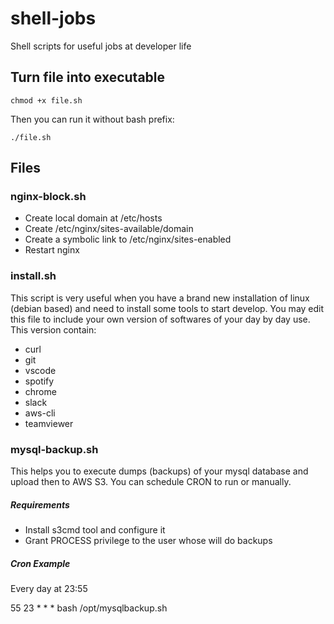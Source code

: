 # shell-jobs
Shell scripts for useful jobs at developer life

## Turn file into executable

`chmod +x file.sh`

Then you can run it without bash prefix:

`./file.sh`

## Files

### nginx-block.sh

- Create local domain at /etc/hosts
- Create /etc/nginx/sites-available/domain
- Create a symbolic link to /etc/nginx/sites-enabled
- Restart nginx

### install.sh

This script is very useful when you have a brand new installation of linux (debian based) and need to install some tools to start develop.
You may edit this file to include your own version of softwares of your day by day use.
This version contain:

- curl
- git
- vscode
- spotify
- chrome
- slack
- aws-cli
- teamviewer

### mysql-backup.sh

This helps you to execute dumps (backups) of your mysql database and upload then to AWS S3. You can schedule CRON to run or manually.

##### Requirements

- Install s3cmd tool and configure it
- Grant PROCESS privilege to the user whose will do backups

##### Cron Example

Every day at 23:55

55 23 * * * bash /opt/mysqlbackup.sh
